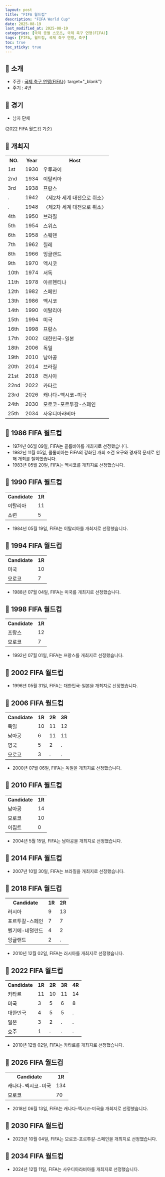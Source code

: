 ```yaml
---
layout: post
title: "FIFA 월드컵"
description: "FIFA World Cup"
date: 2025-08-19
last_modified_at: 2025-08-19
categories: [국제 종별 스포츠, 국제 축구 연맹(FIFA)]
tags: [FIFA, 월드컵, 국제 축구 연맹, 축구]
toc: true
toc_sticky: true
---
```

## 📜 소개
* 주관 : [국제 축구 연맹(FIFA)](https://www.fifa.com/){: target="_blank"}
* 주기 : 4년

## 📜 경기
* 남자 단체

(2022 FIFA 월드컵 기준)

## 📜 개최지

<html>

<head>
    <meta charset="UTF-8">
</head>

<body>
    <table>
        <tr class="header-row">
            <th class="col-no">NO.</th>
            <th class="col-year">Year</th>
            <th class="col-host">Host</th>
        </tr>
        <tr>
            <td>1st</td>
            <td>1930</td>
            <td>우루과이</td>
        </tr>
        <tr>
            <td>2nd</td>
            <td>1934</td>
            <td>이탈리아</td>
        </tr>
        <tr>
            <td>3rd</td>
            <td>1938</td>
            <td>프랑스</td>
        </tr>
        <tr>
            <td>.</td>
            <td>1942</td>
            <td>〈제2차 세계 대전으로 취소〉</td>
        </tr>
        <tr>
            <td>.</td>
            <td>1948</td>
            <td>〈제2차 세계 대전으로 취소〉</td>
        </tr>
        <tr>
            <td>4th</td>
            <td>1950</td>
            <td>브라질</td>
        </tr>
        <tr>
            <td>5th</td>
            <td>1954</td>
            <td>스위스</td>
        </tr>
        <tr>
            <td>6th</td>
            <td>1958</td>
            <td>스웨덴</td>
        </tr>
        <tr>
            <td>7th</td>
            <td>1962</td>
            <td>칠레</td>
        </tr>
        <tr>
            <td>8th</td>
            <td>1966</td>
            <td>잉글랜드</td>
        </tr>
        <tr>
            <td>9th</td>
            <td>1970</td>
            <td>멕시코</td>
        </tr>
        <tr>
            <td>10th</td>
            <td>1974</td>
            <td>서독</td>
        </tr>
        <tr>
            <td>11th</td>
            <td>1978</td>
            <td>아르헨티나</td>
        </tr>
        <tr>
            <td>12th</td>
            <td>1982</td>
            <td>스페인</td>
        </tr>
        <tr>
            <td>13th</td>
            <td>1986</td>
            <td>멕시코</td>
        </tr>
        <tr>
            <td>14th</td>
            <td>1990</td>
            <td>이탈리아</td>
        </tr>
        <tr>
            <td>15th</td>
            <td>1994</td>
            <td>미국</td>
        </tr>
        <tr>
            <td>16th</td>
            <td>1998</td>
            <td>프랑스</td>
        </tr>
        <tr>
            <td><span class="korea-host">17th</span></td>
            <td><span class="korea-host">2002</span></td>
            <td><span class="korea-host">대한민국</span>-일본</td>
        </tr>
        <tr>
            <td>18th</td>
            <td>2006</td>
            <td>독일</td>
        </tr>
        <tr>
            <td>19th</td>
            <td>2010</td>
            <td>남아공</td>
        </tr>
        <tr>
            <td>20th</td>
            <td>2014</td>
            <td>브라질</td>
        </tr>
        <tr>
            <td>21st</td>
            <td>2018</td>
            <td>러시아</td>
        </tr>
        <tr>
            <td>22nd</td>
            <td>2022</td>
            <td>카타르</td>
        </tr>
        <tr>
            <td>23rd</td>
            <td>2026</td>
            <td>캐나다-멕시코-미국</td>
        </tr>
        <tr>
            <td>24th</td>
            <td>2030</td>
            <td>모로코-포르투갈-스페인</td>
        </tr>
        <tr>
            <td>25th</td>
            <td>2034</td>
            <td>사우디아라비아</td>
        </tr>
    </table>
</body>

</html>

## 📜 1986 FIFA 월드컵
* 1974년 06월 09일, FIFA는 콜롬비아를 개최지로 선정했습니다.
* 1982년 11월 05일, 콜롬비아는 FIFA의 강화된 개최 조건 요구와 경재적 문제로 인해 개최를 철회했습니다.
* 1983년 05월 20일, FIFA는 <span class="foreign-host">멕시코</span>를 개최지로 선정했습니다.

## 📜 1990 FIFA 월드컵

<html>

<head>
    <meta charset="UTF-8">
</head>

<body>
    <table>
        <tr class="header-row">
            <th class="col-Candidate-70">Candidate</th>
            <th class="col-Round-30">1R</th>
        </tr>
        <tr>
            <td><span class="foreign-host">이탈리아</span></td>
            <td><span class="foreign-host2">11</span></td>
        </tr>
        <tr>
            <td>소련</td>
            <td>5</td>
        </tr>
    </table>
</body>

</html>

* 1984년 05월 19일, FIFA는 <span class="foreign-host">이탈리아</span>를 개최지로 선정했습니다.

## 📜 1994 FIFA 월드컵

<html>

<head>
    <meta charset="UTF-8">
</head>

<body>
    <table>
        <tr class="header-row">
            <th class="col-Candidate-70">Candidate</th>
            <th class="col-Round-30">1R</th>
        </tr>
        <tr>
            <td><span class="foreign-host">미국</span></td>
            <td><span class="foreign-host2">10</span></td>
        </tr>
        <tr>
            <td>모로코</td>
            <td>7</td>
        </tr>
    </table>
</body>

</html>

* 1988년 07월 04일, FIFA는 <span class="foreign-host">미국</span>를 개최지로 선정했습니다.

## 📜 1998 FIFA 월드컵

<html>

<head>
    <meta charset="UTF-8">
</head>

<body>
    <table>
        <tr class="header-row">
            <th class="col-Candidate-70">Candidate</th>
            <th class="col-Round-30">1R</th>
        </tr>
        <tr>
            <td><span class="foreign-host">프랑스</span></td>
            <td><span class="foreign-host2">12</span></td>
        </tr>
        <tr>
            <td>모로코</td>
            <td>7</td>
        </tr>
    </table>
</body>

</html>

* 1992년 07월 01일, FIFA는 <span class="foreign-host">프랑스</span>를 개최지로 선정했습니다.

## 📜 2002 FIFA 월드컵
* 1996년 05월 31일, FIFA는 <span class="korea-host">대한민국</span>-<span class="foreign-host">일본</span>을 개최지로 선정했습니다.

## 📜 2006 FIFA 월드컵

<html>

<head>
    <meta charset="UTF-8">
</head>

<body>
    <table>
        <tr class="header-row">
            <th class="col-Candidate-70">Candidate</th>
            <th class="col-Round-10">1R</th>
            <th class="col-Round-10">2R</th>
            <th class="col-Round-10">3R</th>
        </tr>
        <tr>
            <td><span class="foreign-host">독일</span></td>
            <td><span class="foreign-host2">10</span></td>
            <td><span class="foreign-host2">11</span></td>
            <td><span class="foreign-host2">12</span></td>
        </tr>
        <tr>
            <td>남아공</td>
            <td>6</td>
            <td><span class="foreign-host1">11</span></td>
            <td>11</td>
        </tr>
        <tr>
            <td>영국</td>
            <td>5</td>
            <td>2</td>
            <td>.</td>
        </tr>
        <tr>
            <td>모로코</td>
            <td>3</td>
            <td>.</td>
            <td>.</td>
        </tr>
    </table>
</body>

</html>

* 2000년 07월 06일, FIFA는 <span class="foreign-host">독일</span>을 개최지로 선정했습니다.

## 📜 2010 FIFA 월드컵

<html>

<head>
    <meta charset="UTF-8">
</head>

<body>
    <table>
        <tr class="header-row">
            <th class="col-Candidate-70">Candidate</th>
            <th class="col-Round-30">1R</th>
        </tr>
        <tr>
            <td><span class="foreign-host">남아공</span></td>
            <td><span class="foreign-host2">14</span></td>
        </tr>
        <tr>
            <td>모로코</td>
            <td>10</td>
        </tr>
        <tr>
            <td>이집트</td>
            <td>0</td>
        </tr>
    </table>
</body>

</html>

* 2004년 5월 15일, FIFA는 <span class="foreign-host">남아공</span>을 개최지로 선정했습니다.

## 📜 2014 FIFA 월드컵

* 2007년 10월 30일, FIFA는 <span class="foreign-host">브라질</span>을 개최지로 선정했습니다.

## 📜 2018 FIFA 월드컵

<html>

<head>
    <meta charset="UTF-8">
</head>

<body>
    <table>
        <tr class="header-row">
            <th class="col-Candidate-70">Candidate</th>
            <th class="col-Round-15">1R</th>
            <th class="col-Round-15">2R</th>
        </tr>
        <tr>
            <td><span class="foreign-host">러시아</span></td>
            <td><span class="foreign-host2">9</span></td>
            <td><span class="foreign-host2">13</span></td>
        </tr>
        <tr>
            <td>포르투갈-스페인</td>
            <td>7</td>
            <td>7</td>
        </tr>
        <tr>
            <td>벨기에-네덜란드</td>
            <td>4</td>
            <td>2</td>
        </tr>
        <tr>
            <td>잉글랜드</td>
            <td>2</td>
            <td>.</td>
        </tr>
    </table>
</body>

</html>

* 2010년 12월 02일, FIFA는 <span class="foreign-host">러시아</span>를 개최지로 선정했습니다.

## 📜 2022 FIFA 월드컵

<html>

<head>
    <meta charset="UTF-8">
</head>

<body>
    <table>
        <tr class="header-row">
            <th class="col-Candidate-60">Candidate</th>
            <th class="col-Round-10">1R</th>
            <th class="col-Round-10">2R</th>
            <th class="col-Round-10">3R</th>
            <th class="col-Round-10">4R</th>
        </tr>
        <tr>
            <td><span class="foreign-host">카타르</span></td>
            <td><span class="foreign-host2">11</span></td>
            <td><span class="foreign-host2">10</span></td>
            <td><span class="foreign-host2">11</span></td>
            <td><span class="foreign-host2">14</span></td>
        </tr>
        <tr>
            <td>미국</td>
            <td>3</td>
            <td>5</td>
            <td>6</td>
            <td>8</td>
        </tr>
        <tr>
            <td>대한민국</td>
            <td>4</td>
            <td>5</td>
            <td>5</td>
            <td>.</td>
        </tr>
        <tr>
            <td>일본</td>
            <td>3</td>
            <td>2</td>
            <td>.</td>
            <td>.</td>
        </tr>
        <tr>
            <td>호주</td>
            <td>1</td>
            <td>.</td>
            <td>.</td>
            <td>.</td>
        </tr>
    </table>
</body>

</html>

* 2010년 12월 02일, FIFA는 <span class="foreign-host">카타르</span>를 개최지로 선정했습니다.

## 📜 2026 FIFA 월드컵

<html>

<head>
    <meta charset="UTF-8">
</head>

<body>
    <table>
        <tr class="header-row">
            <th class="col-Candidate-70">Candidate</th>
            <th class="col-Round-30">1R</th>
        </tr>
        <tr>
            <td><span class="foreign-host">캐나다-멕시코-미국</span></td>
            <td><span class="foreign-host2">134</span></td>
        </tr>
        <tr>
            <td>모로코</td>
            <td>70</td>
        </tr>
    </table>
</body>

</html>

* 2018년 06월 13일, FIFA는 <span class="foreign-host">캐나다-멕시코-미국</span>을 개최지로 선정했습니다.

## 📜 2030 FIFA 월드컵
* 2023년 10월 04일, FIFA는 <span class="foreign-host">모로코-포르투갈-스페인</span>을 개최지로 선정했습니다.

## 📜 2034 FIFA 월드컵
* 2024년 12월 11일, FIFA는 <span class="foreign-host">사우디아라비아</span>를 개최지로 선정했습니다.
